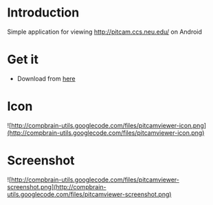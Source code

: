 # Introduction #

Simple application for viewing http://pitcam.ccs.neu.edu/ on Android

# Get it #
  * Download from [here](http://compbrain-utils.googlecode.com/files/PitcamViewer_signed.apk)

# Icon #

![http://compbrain-utils.googlecode.com/files/pitcamviewer-icon.png](http://compbrain-utils.googlecode.com/files/pitcamviewer-icon.png)

# Screenshot #

![http://compbrain-utils.googlecode.com/files/pitcamviewer-screenshot.png](http://compbrain-utils.googlecode.com/files/pitcamviewer-screenshot.png)